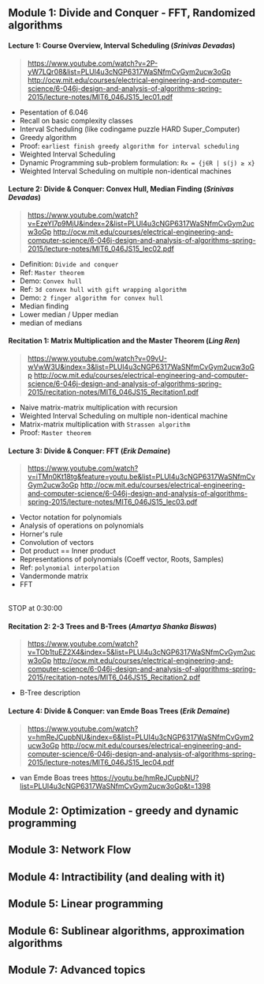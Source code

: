 ## Module 1: Divide and Conquer - FFT, Randomized algorithms

#### Lecture 1: Course Overview, Interval Scheduling (_Srinivas Devadas_)
> https://www.youtube.com/watch?v=2P-yW7LQr08&list=PLUl4u3cNGP6317WaSNfmCvGym2ucw3oGp
> http://ocw.mit.edu/courses/electrical-engineering-and-computer-science/6-046j-design-and-analysis-of-algorithms-spring-2015/lecture-notes/MIT6_046JS15_lec01.pdf

- Pesentation of 6.046
- Recall on basic complexity classes
- Interval Scheduling (like codingame puzzle HARD Super_Computer)
- Greedy algorithm
- Proof: `earliest finish greedy algorithm for interval scheduling`
- Weighted Interval Scheduling
- Dynamic Programming sub-problem formulation: `Rx = {j∈R | s(j) ≥ x}`
- Weighted Interval Scheduling on multiple non-identical machines

#### Lecture 2: Divide & Conquer: Convex Hull, Median Finding (_Srinivas Devadas_)
> https://www.youtube.com/watch?v=EzeYI7p9MjU&index=2&list=PLUl4u3cNGP6317WaSNfmCvGym2ucw3oGp
> http://ocw.mit.edu/courses/electrical-engineering-and-computer-science/6-046j-design-and-analysis-of-algorithms-spring-2015/lecture-notes/MIT6_046JS15_lec02.pdf

- Definition: `Divide and conquer`
- Ref: `Master theorem`
- Demo: `Convex hull`
- Ref: `3d convex hull with gift wrapping algorithm`
- Demo: `2 finger algorithm for convex hull`
- Median finding
- Lower median / Upper median
- median of medians

#### Recitation 1: Matrix Multiplication and the Master Theorem (_Ling Ren_)
> https://www.youtube.com/watch?v=09vU-wVwW3U&index=3&list=PLUl4u3cNGP6317WaSNfmCvGym2ucw3oGp
> http://ocw.mit.edu/courses/electrical-engineering-and-computer-science/6-046j-design-and-analysis-of-algorithms-spring-2015/recitation-notes/MIT6_046JS15_Recitation1.pdf

- Naive matrix-matrix multiplication with recursion
- Weighted Interval Scheduling on multiple non-identical machine
- Matrix-matrix multiplication with `Strassen algorithm`
- Proof: `Master theorem`

#### Lecture 3: Divide & Conquer: FFT (_Erik Demaine_)
> https://www.youtube.com/watch?v=iTMn0Kt18tg&feature=youtu.be&list=PLUl4u3cNGP6317WaSNfmCvGym2ucw3oGp
> http://ocw.mit.edu/courses/electrical-engineering-and-computer-science/6-046j-design-and-analysis-of-algorithms-spring-2015/lecture-notes/MIT6_046JS15_lec03.pdf

- Vector notation for polynomials
- Analysis of operations on polynomials
- Horner's rule
- Convolution of vectors
- Dot product == Inner product
- Representations of polynomials (Coeff vector, Roots, Samples)
- Ref: `polynomial interpolation`
- Vandermonde matrix
- FFT

<BR>
STOP at 0:30:00

#### Recitation 2: 2-3 Trees and B-Trees (_Amartya Shanka Biswas_)
> https://www.youtube.com/watch?v=TOb1tuEZ2X4&index=5&list=PLUl4u3cNGP6317WaSNfmCvGym2ucw3oGp
> http://ocw.mit.edu/courses/electrical-engineering-and-computer-science/6-046j-design-and-analysis-of-algorithms-spring-2015/recitation-notes/MIT6_046JS15_Recitation2.pdf

- B-Tree description

#### Lecture 4: Divide & Conquer: van Emde Boas Trees (_Erik Demaine_)
> https://www.youtube.com/watch?v=hmReJCupbNU&index=6&list=PLUl4u3cNGP6317WaSNfmCvGym2ucw3oGp
> http://ocw.mit.edu/courses/electrical-engineering-and-computer-science/6-046j-design-and-analysis-of-algorithms-spring-2015/lecture-notes/MIT6_046JS15_lec04.pdf

- van Emde Boas trees
https://youtu.be/hmReJCupbNU?list=PLUl4u3cNGP6317WaSNfmCvGym2ucw3oGp&t=1398

## Module 2: Optimization - greedy and dynamic programming
## Module 3: Network Flow
## Module 4: Intractibility (and dealing with it)
## Module 5: Linear programming
## Module 6: Sublinear algorithms, approximation algorithms
## Module 7: Advanced topics
